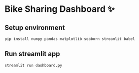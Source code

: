 # Bike Sharing Dashboard ✨

## Setup environment

```
pip install numpy pandas matplotlib seaborn streamlit babel
```
## Run streamlit app

```bash
streamlit run dashboard.py
```
